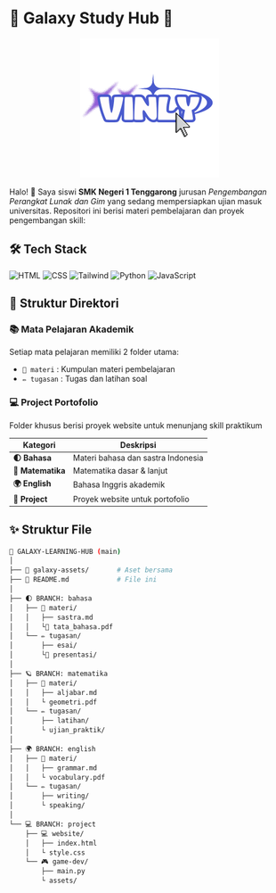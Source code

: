 # 🌌 Galaxy Study Hub 🚀

<div align="center">
  <img src="VINLY_20250809_000204_0000.png" width="250">
</div>

Halo! 👋 Saya siswi **SMK Negeri 1 Tenggarong** jurusan *Pengembangan Perangkat Lunak dan Gim* yang sedang mempersiapkan ujian masuk universitas. Repositori ini berisi materi pembelajaran dan proyek pengembangan skill:

## 🛠️ Tech Stack
![HTML](https://img.shields.io/badge/HTML-E34F26?style=for-the-badge&logo=html5&logoColor=white)
![CSS](https://img.shields.io/badge/CSS-1572B6?style=for-the-badge&logo=css3&logoColor=white)
![Tailwind](https://img.shields.io/badge/Tailwind_CSS-38B2AC?style=for-the-badge&logo=tailwind-css&logoColor=white)
![Python](https://img.shields.io/badge/Python-3776AB?style=for-the-badge&logo=python&logoColor=white)
![JavaScript](https://img.shields.io/badge/JavaScript-F7DF1E?style=for-the-badge&logo=javascript&logoColor=black)

## 🌠 Struktur Direktori
### 📚 Mata Pelajaran Akademik
Setiap mata pelajaran memiliki 2 folder utama:
- `📖 materi` : Kumpulan materi pembelajaran  
- `✏️ tugasan` : Tugas dan latihan soal

### 💻 Project Portofolio
Folder khusus berisi proyek website untuk menunjang skill praktikum

| Kategori          | Deskripsi                             |
|-------------------|---------------------------------------|
| **🌓 Bahasa**     | Materi bahasa dan sastra Indonesia    |
| **🔢 Matematika** | Matematika dasar & lanjut             |
| **🌍 English**    | Bahasa Inggris akademik               |
| **🚀 Project**    | Proyek website untuk portofolio       |

## ✨ Struktur File
```bash
🌌 GALAXY-LEARNING-HUB (main)
│
├── 📁 galaxy-assets/       # Aset bersama
├── 📄 README.md            # File ini
│
├── 🌓 BRANCH: bahasa
│   ├── 📖 materi/
│   │   ├── sastra.md
│   │   └️⃣ tata_bahasa.pdf
│   └── ✏️ tugasan/
│       ├── esai/
│       └️⃣ presentasi/
│
├── 🪐 BRANCH: matematika
│   ├── 📖 materi/
│   │   ├── aljabar.md
│   │   └️ geometri.pdf
│   └── ✏️ tugasan/
│       ├── latihan/
│       └️ ujian_praktik/
│
├── 🌍 BRANCH: english
│   ├── 📖 materi/
│   │   ├── grammar.md
│   │   └️ vocabulary.pdf
│   └── ✏️ tugasan/
│       ├── writing/
│       └️ speaking/
│
└── 💻 BRANCH: project
    ├── 💻 website/
    │   ├── index.html
    │   └️ style.css
    └── 🎮 game-dev/
        ├── main.py
        └️ assets/
